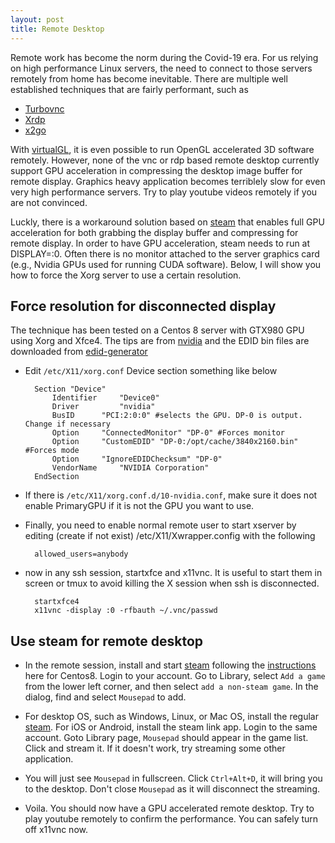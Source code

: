 ```yaml
---
layout: post
title: Remote Desktop
---
```


Remote work has become the norm during the Covid-19 era. For us relying on high performance Linux servers, the need to connect to those servers remotely from home has become inevitable. There are multiple well established techniques that are fairly performant, such as

- [Turbovnc](https://www.turbovnc.org/)
- [Xrdp](http://xrdp.org/)
- [x2go](https://wiki.x2go.org/)

With [virtualGL](https://www.virtualgl.org/), it is even possible to run OpenGL accelerated 3D software remotely. However, none of the vnc or rdp based remote desktop currently support GPU acceleration in compressing the desktop image buffer for remote display. Graphics heavy application becomes terriblely slow for even very high performance servers. Try to play youtube videos remotely if you are not convinced. 

Luckly, there is a workaround solution based on [steam](https://store.steampowered.com/) that enables full GPU acceleration for both grabbing the display buffer and compressing for remote display. In order to have GPU acceleration, steam needs to run at DISPLAY=:0. Often there is no monitor attached to the server graphics card (e.g., Nvidia GPUs used for running CUDA software). Below, I will show you how to force the Xorg server to use a certain resolution. 

## Force resolution for disconnected display

The technique has been tested on a Centos 8 server with GTX980 GPU using Xorg and Xfce4. The tips are from [nvidia](https://http.download.nvidia.com/XFree86/Linux-x86/325.15/README/xconfigoptions.html) and the EDID bin files are downloaded from [edid-generator](https://github.com/akatrevorjay/edid-generator)

- Edit `/etc/X11/xorg.conf` Device section something like below

        Section "Device"
            Identifier     "Device0"
            Driver         "nvidia"
            BusID	   "PCI:2:0:0" #selects the GPU. DP-0 is output. Change if necessary
            Option	   "ConnectedMonitor" "DP-0" #Forces monitor
            Option	   "CustomEDID" "DP-0:/opt/cache/3840x2160.bin" #Forces mode
            Option	   "IgnoreEDIDChecksum" "DP-0"
            VendorName     "NVIDIA Corporation"
        EndSection

- If there is `/etc/X11/xorg.conf.d/10-nvidia.conf`, make sure it does not enable PrimaryGPU if it is not the GPU you want to use.

- Finally, you need to enable normal remote user to start xserver by editing (create if not exist) /etc/X11/Xwrapper.config with the following
      
        allowed_users=anybody
      
- now in any ssh session, startxfce and x11vnc. It is useful to start them in screen or tmux to avoid killing the X session when ssh is disconnected.

        startxfce4
        x11vnc -display :0 -rfbauth ~/.vnc/passwd

## Use steam for remote desktop

- In the remote session, install and start [steam](https://store.steampowered.com/) following the [instructions](https://access.redhat.com/discussions/4399951) here for Centos8. Login to your account. Go to Library, select `Add a game` from the lower left corner, and then select `add a non-steam game`. In the dialog, find and select `Mousepad` to add. 

- For desktop OS, such as Windows, Linux, or Mac OS, install the regular [steam](https://store.steampowered.com/). For iOS or Android, install the steam link app. Login to the same account. Goto Library page, `Mousepad` should appear in the game list. Click and stream it. If it doesn't work, try streaming some other application. 

- You will just see `Mousepad` in fullscreen. Click `Ctrl+Alt+D`, it will bring you to the desktop. Don't close `Mousepad` as it will disconnect the streaming. 

- Voila. You should now have a GPU accelerated remote desktop. Try to play youtube remotely to confirm the performance. You can safely turn off x11vnc now.
